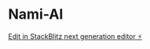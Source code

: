 # Nami-AI

[Edit in StackBlitz next generation editor ⚡️](https://stackblitz.com/~/github.com/TOTAI-LAB/Nami-AI)